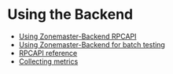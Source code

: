 # Using the Backend

* [Using Zonemaster-Backend RPCAPI](Using-Zonemaster-Backend-RPCAPI.md)
* [Using Zonemaster-Backend for batch testing](Using-Zonemaster-Backend-for-batch-testing.md)
* [RPCAPI reference]
* [Collecting metrics][Telemetry]

[RPCAPI reference]: rpcapi-reference.md
[Telemetry]:        telemetry.md
